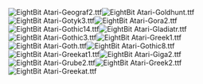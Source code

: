 ![EightBit Atari-Geograf2.ttf](https://github.com/ChoccyHobNob/EightBit-Atari-Fonts/blob/master/G/EightBit%20Atari-Geograf2-sample.png "EightBit Atari-Geograf2.ttf")![EightBit Atari-Goldhunt.ttf](https://github.com/ChoccyHobNob/EightBit-Atari-Fonts/blob/master/G/EightBit%20Atari-Goldhunt-sample.png "EightBit Atari-Goldhunt.ttf")![EightBit Atari-Gotyk3.ttf](https://github.com/ChoccyHobNob/EightBit-Atari-Fonts/blob/master/G/EightBit%20Atari-Gotyk3-sample.png "EightBit Atari-Gotyk3.ttf")![EightBit Atari-Gora2.ttf](https://github.com/ChoccyHobNob/EightBit-Atari-Fonts/blob/master/G/EightBit%20Atari-Gora2-sample.png "EightBit Atari-Gora2.ttf")![EightBit Atari-Gothic14.ttf](https://github.com/ChoccyHobNob/EightBit-Atari-Fonts/blob/master/G/EightBit%20Atari-Gothic14-sample.png "EightBit Atari-Gothic14.ttf")![EightBit Atari-Gladiatr.ttf](https://github.com/ChoccyHobNob/EightBit-Atari-Fonts/blob/master/G/EightBit%20Atari-Gladiatr-sample.png "EightBit Atari-Gladiatr.ttf")![EightBit Atari-Gothic3.ttf](https://github.com/ChoccyHobNob/EightBit-Atari-Fonts/blob/master/G/EightBit%20Atari-Gothic3-sample.png "EightBit Atari-Gothic3.ttf")![EightBit Atari-Greek1.ttf](https://github.com/ChoccyHobNob/EightBit-Atari-Fonts/blob/master/G/EightBit%20Atari-Greek1-sample.png "EightBit Atari-Greek1.ttf")![EightBit Atari-Goth.ttf](https://github.com/ChoccyHobNob/EightBit-Atari-Fonts/blob/master/G/EightBit%20Atari-Goth-sample.png "EightBit Atari-Goth.ttf")![EightBit Atari-Gothic8.ttf](https://github.com/ChoccyHobNob/EightBit-Atari-Fonts/blob/master/G/EightBit%20Atari-Gothic8-sample.png "EightBit Atari-Gothic8.ttf")![EightBit Atari-Greekat1.ttf](https://github.com/ChoccyHobNob/EightBit-Atari-Fonts/blob/master/G/EightBit%20Atari-Greekat1-sample.png "EightBit Atari-Greekat1.ttf")![EightBit Atari-Giga2.ttf](https://github.com/ChoccyHobNob/EightBit-Atari-Fonts/blob/master/G/EightBit%20Atari-Giga2-sample.png "EightBit Atari-Giga2.ttf")![EightBit Atari-Grube2.ttf](https://github.com/ChoccyHobNob/EightBit-Atari-Fonts/blob/master/G/EightBit%20Atari-Grube2-sample.png "EightBit Atari-Grube2.ttf")![EightBit Atari-Greek2.ttf](https://github.com/ChoccyHobNob/EightBit-Atari-Fonts/blob/master/G/EightBit%20Atari-Greek2-sample.png "EightBit Atari-Greek2.ttf")![EightBit Atari-Greekat.ttf](https://github.com/ChoccyHobNob/EightBit-Atari-Fonts/blob/master/G/EightBit%20Atari-Greekat-sample.png "EightBit Atari-Greekat.ttf")